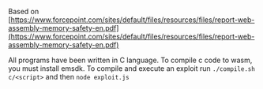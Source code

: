 

Based on [https://www.forcepoint.com/sites/default/files/resources/files/report-web-assembly-memory-safety-en.pdf](https://www.forcepoint.com/sites/default/files/resources/files/report-web-assembly-memory-safety-en.pdf)

All programs have been written in C language. To compile c code to  wasm, you must install emsdk. To compile and execute an  exploit run ```./compile.sh c/<script>```  and then ```node exploit.js```